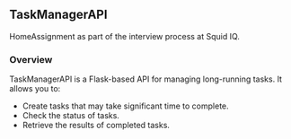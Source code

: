 ## TaskManagerAPI
HomeAssignment as part of the interview process at Squid IQ.

### Overview

TaskManagerAPI is a Flask-based API for managing long-running tasks. It allows you to:

- Create tasks that may take significant time to complete.
- Check the status of tasks.
- Retrieve the results of completed tasks.